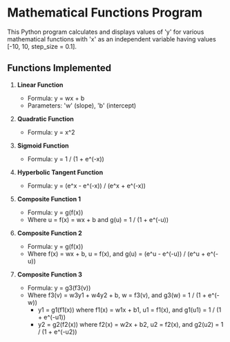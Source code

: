 # Mathematical Functions Program

This Python program calculates and displays values of 'y' for various mathematical functions with 'x' as an independent variable having values [-10, 10, step_size = 0.1].

## Functions Implemented

1. **Linear Function**
   - Formula: y = wx + b
   - Parameters: 'w' (slope), 'b' (intercept)

2. **Quadratic Function**
   - Formula: y = x^2

3. **Sigmoid Function**
   - Formula: y = 1 / (1 + e^(-x))

4. **Hyperbolic Tangent Function**
   - Formula: y = (e^x - e^(-x)) / (e^x + e^(-x))

5. **Composite Function 1**
   - Formula: y = g(f(x))
   - Where u = f(x) = wx + b and g(u) = 1 / (1 + e^(-u))

6. **Composite Function 2**
   - Formula: y = g(f(x))
   - Where f(x) = wx + b, u = f(x), and g(u) = (e^u - e^(-u)) / (e^u + e^(-u))

7. **Composite Function 3**
   - Formula: y = g3(f3(v))
   - Where f3(v) = w3y1 + w4y2 + b, w = f3(v), and g3(w) = 1 / (1 + e^(-w))
     - y1 = g1(f1(x)) where f1(x) = w1x + b1, u1 = f1(x), and g1(u1) = 1 / (1 + e^(-u1))
     - y2 = g2(f2(x)) where f2(x) = w2x + b2, u2 = f2(x), and g2(u2) = 1 / (1 + e^(-u2))